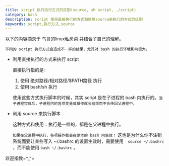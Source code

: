 ```yaml
---
title: script 执行执行方式的区别(source, sh script, ./script)
category: bash
description: script 使用直接执行的方式和使用source来执行的方式的区别
keywords: script,执行方式,source
---
```


以下的内容摘录于 鸟哥的linux私房菜 并结合了自己的理解。

`不同的 script 执行方式会造成不一样的结果，尤其对 bash 的执行环境影响很大。`

- 利用直接执行的方式来执行 script

    直接执行指的是:
    
    1. 使用 绝对路径/相对路径/$PATH路径 执行
    2. 使用 bash/sh 执行
    
    使用这些方式执行脚本的时候，其实 script 是在子进程的 bash 内执行的。`当子进程完成后，子进程内的各项变量或操作就会结束而不会传回父进程中。`

- 利用 source 来执行脚本

    这种方式和使用 `.` 执行是一样的，都是在父进程中执行。
    
    `如果在父进程中执行，各项操作都会在原本的 bash 内生效！` 这也是为什么你不注销系统而要让某些写入 ~/.bashrc 的设置生效时，需要使用　`source ~/.bashrc` ，而不能使用 `bash ~/.bashrc` 。
    
欢迎指教=^_^=
